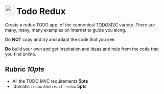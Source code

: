 <img src="https://cloud.githubusercontent.com/assets/478864/22186847/68223ce6-e0b1-11e6-8a62-0e3edc96725e.png" width=30> Todo Redux
===

Create a redux TODO app, of the cannonical [TODOMVC](http://todomvc.com/) variety. There are many, many, many examples on internet to guide you along.

Do **NOT** copy and try and adapt the code that you see.

**Do** build your own and get inspiration and ideas and help from the code that you find online.


## Rubric *10pts*
- All the TODO MVC requirements **5pts**
- Idomatic `redux` and `react-redux` **5pts**
